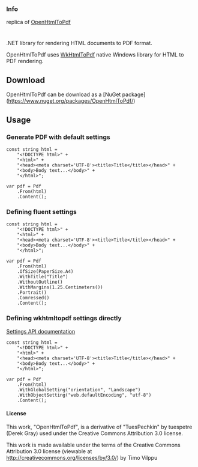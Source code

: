 ### Info 

replica of [OpenHtmlToPdf ](https://github.com/vilppu/OpenHtmlToPdf)
# #

.NET library for rendering HTML documents to PDF format. 

OpenHtmlToPdf uses [WkHtmlToPdf](http://github.com/antialize/wkhtmltopdf) native Windows library for HTML to PDF rendering.

## Download ##

OpenHtmlToPdf can be download as a [NuGet package] (https://www.nuget.org/packages/OpenHtmlToPdf/)

## Usage ##

### Generate PDF with default settings ###
	const string html =
		"<!DOCTYPE html>" +
		"<html>" +
		"<head><meta charset='UTF-8'><title>Title</title></head>" +
		"<body>Body text...</body>" +
		"</html>";

	var pdf = Pdf
		.From(html)
		.Content();

### Defining fluent settings ###
	const string html =
		"<!DOCTYPE html>" +
		"<html>" +
		"<head><meta charset='UTF-8'><title>Title</title></head>" +
		"<body>Body text...</body>" +
		"</html>";

	var pdf = Pdf
		.From(html)
		.OfSize(PaperSize.A4)
		.WithTitle("Title")
		.WithoutOutline()
		.WithMargins(1.25.Centimeters())
		.Portrait()
		.Comressed()
		.Content();

### Defining wkhtmltopdf settings directly ###

[Settings API documentation](http://wkhtmltopdf.org/libwkhtmltox/pagesettings.html)

	const string html =
		"<!DOCTYPE html>" +
		"<html>" +
		"<head><meta charset='UTF-8'><title>Title</title></head>" +
		"<body>Body text...</body>" +
		"</html>";

	var pdf = Pdf
		.From(html)
		.WithGlobalSetting("orientation", "Landscape")
		.WithObjectSetting("web.defaultEncoding", "utf-8")
		.Content();
#### License ####

This work, "OpenHtmlToPdf", is a derivative of "TuesPechkin" by tuespetre (Derek Gray) used under the Creative Commons Attribution 3.0 license.

This work is made available under the terms of the Creative Commons Attribution 3.0 license (viewable at http://creativecommons.org/licenses/by/3.0/) by Timo Vilppu
